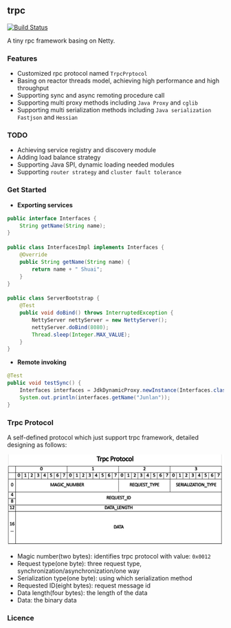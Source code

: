 ## trpc

[![Build Status](https://travis-ci.com/ShuaiJunlan/trpc.svg?token=99wnxLqpskbRCf2sLyrg&branch=master)](https://travis-ci.com/ShuaiJunlan/trpc)

A tiny rpc framework basing on Netty.

### Features
* Customized rpc protocol named `TrpcPrptocol`
* Basing on reactor threads model, achieving high performance and high throughput
* Supporting sync and async remoting procedure call
* Supporting multi proxy methods including `Java Proxy` and `cglib`
* Supporting multi serialization methods including `Java serialization` `Fastjson` and `Hessian`

### TODO
* Achieving service registry and discovery module
* Adding load balance strategy
* Supporting Java SPI, dynamic loading needed modules
* Supporting `router strategy` and `cluster fault tolerance`

### Get Started
* **Exporting services**
```java
public interface Interfaces {
    String getName(String name);
}

public class InterfacesImpl implements Interfaces {
    @Override
    public String getName(String name) {
        return name + " Shuai";
    }
}

public class ServerBootstrap {
    @Test
    public void doBind() throws InterruptedException {
        NettyServer nettyServer = new NettyServer();
        nettyServer.doBind(8080);
        Thread.sleep(Integer.MAX_VALUE);
    }
}
```
* **Remote invoking**
```java
@Test
public void testSync() {
    Interfaces interfaces = JdkDynamicProxy.newInstance(Interfaces.class);
    System.out.println(interfaces.getName("Junlan"));
}
```
### Trpc Protocol
A self-defined protocol which just support trpc framework, detailed designing as follows:

![](https://github.com/ShuaiJunlan/trpc/blob/master/documents/assert/trpc-protocol.png)

* Magic number(two bytes): identifies trpc protocol with value: `0x0012`
* Request type(one byte): three request type, synchronization/asynchronization/one way
* Serialization type(one byte): using which serialization method
* Requested ID(eight bytes): request message id
* Data length(four bytes): the length of  the data
* Data: the binary data

### Licence